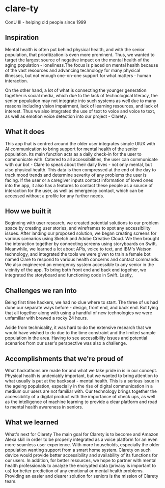 # clare-ty

ConU III - helping old people since 1999

<h2>Inspiration</h2>
Mental health is often put behind physical health, and with the senior population, that prioritization is even more prominent. Thus, we wanted to target the largest source of negative impact on the mental health of the aging population - loneliness.The focus is placed on mental health because of the vast resources and advancing technology for many physical illnesses, but not enough one-on-one support for what matters - human interaction.

On the other hand, a lot of what is connecting the younger generation together is social media, which due to the lack of technological literacy, the senior population may not integrate into such systems as well due to many reasons including vision impairment, lack of learning resources, and lack of interest. Thus we also integrated the use of text to voice and voice to text, as well as emotion voice detection into our project - Clarety.

<h2>What it does</h2>
This app that is centred around the older user integrates simple UIUX with AI communication to bring support for mental health of the senior population. Its main function acts as a daily check-in for the user to communicate with. Catered to all accessibilities, the user can communicate with our bot - Clare to speak about their daily lives - not only mental, but also physical health. This data is then compressed at the end of the day to track mood trends and determine severity of any problems the user is facing. If the user or a caregiver inputs contact information of loved ones into the app, it also has a features to contact these people as a source of interaction for the user, as well as emergency contact, which can be accessed without a profile for any further needs.

<h2>How we built it</h2>
Beginning with user research, we created potential solutions to our problem space by creating user stories, and wireframes to spot any accessibility issues. After landing our proposed solution, we began creating screens for various scenarios using Sketch and Adobe Creative Cloud. We then brought the interaction together by connecting screens using storyboards on Swift. Meanwhile, we learned a lot about APIs, voice to text, and IBM's Watson technology, and integrated the tools we were given to train a female bot named Clare to respond to various health concerns and contact commands. We also engineered an emergency system accessible to any senior in the vicinity of the app. To bring both front end and back end together, we integrated the storyboard and functioning code in Swift. Lastly,

<h2>Challenges we ran into</h2>
Being first time hackers, we had no clue where to start. The three of us had done our separate ways before - design, front end, and back end. But tying that all together along with using a handful of new technologies we were unfamiliar with brewed a rocky 24 hours.

Aside from technicality, it was hard to do the extensive research that we would have wished to do due to the time constraint and the limited sample population in the area. Having to see accessibility issues and potential scenarios from our user's perspective was also a challenge.

<h2>Accomplishments that we're proud of</h2>
What hackathons are made for and what we take pride in is in our concept. Physical health is undeniably important, but we wanted to bring attention to what usually is put at the backseat - mental health. This is a serious issue in the ageing population, especially in the rise of digital communication in a medium our users are not familiar with. Our technology brings together the accessibility of a digital product with the importance of check ups, as well as the intelligence of machine learning to provide a clear platform and road to mental health awareness in seniors.

<h2>What we learned</h2
As novice hackers, we learned a lot about what it takes to put an entire project together - from design, to experience, to back-end, to API usage. The biggest learning curve was simply the process of putting it all in one piece and one working app, and we can proudly say that we gained that knowledge this weekend.

<h2>What's next for Clarety</h2>
The main goal for Clarety is to become and Amazon Alexa skill in order to be properly integrated as a voice platform for an even more seamless user experience. With more households, especially the older population wanting support from a smart home system. Clarety on such device would provide better accessibility and availability of its functions for our users. In addition, for better resources, we hope to partner with mental health professionals to analyze the encrypted data (privacy is important to us) for better prediction of any emotional or mental health problems. Providing an easier and clearer solution for seniors is the mission of Clarety team.
